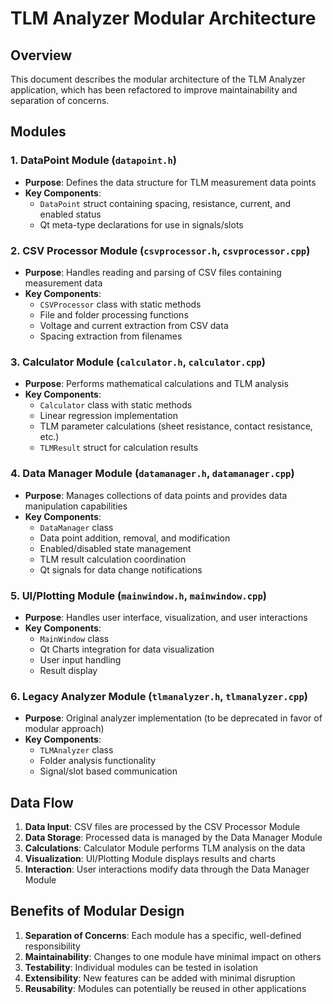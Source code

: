 # TLM Analyzer Modular Architecture

## Overview

This document describes the modular architecture of the TLM Analyzer application, which has been refactored to improve maintainability and separation of concerns.

## Modules

### 1. DataPoint Module (`datapoint.h`)
- **Purpose**: Defines the data structure for TLM measurement data points
- **Key Components**:
  - `DataPoint` struct containing spacing, resistance, current, and enabled status
  - Qt meta-type declarations for use in signals/slots

### 2. CSV Processor Module (`csvprocessor.h`, `csvprocessor.cpp`)
- **Purpose**: Handles reading and parsing of CSV files containing measurement data
- **Key Components**:
  - `CSVProcessor` class with static methods
  - File and folder processing functions
  - Voltage and current extraction from CSV data
  - Spacing extraction from filenames

### 3. Calculator Module (`calculator.h`, `calculator.cpp`)
- **Purpose**: Performs mathematical calculations and TLM analysis
- **Key Components**:
  - `Calculator` class with static methods
  - Linear regression implementation
  - TLM parameter calculations (sheet resistance, contact resistance, etc.)
  - `TLMResult` struct for calculation results

### 4. Data Manager Module (`datamanager.h`, `datamanager.cpp`)
- **Purpose**: Manages collections of data points and provides data manipulation capabilities
- **Key Components**:
  - `DataManager` class
  - Data point addition, removal, and modification
  - Enabled/disabled state management
  - TLM result calculation coordination
  - Qt signals for data change notifications

### 5. UI/Plotting Module (`mainwindow.h`, `mainwindow.cpp`)
- **Purpose**: Handles user interface, visualization, and user interactions
- **Key Components**:
  - `MainWindow` class
  - Qt Charts integration for data visualization
  - User input handling
  - Result display

### 6. Legacy Analyzer Module (`tlmanalyzer.h`, `tlmanalyzer.cpp`)
- **Purpose**: Original analyzer implementation (to be deprecated in favor of modular approach)
- **Key Components**:
  - `TLMAnalyzer` class
  - Folder analysis functionality
  - Signal/slot based communication

## Data Flow

1. **Data Input**: CSV files are processed by the CSV Processor Module
2. **Data Storage**: Processed data is managed by the Data Manager Module
3. **Calculations**: Calculator Module performs TLM analysis on the data
4. **Visualization**: UI/Plotting Module displays results and charts
5. **Interaction**: User interactions modify data through the Data Manager Module

## Benefits of Modular Design

1. **Separation of Concerns**: Each module has a specific, well-defined responsibility
2. **Maintainability**: Changes to one module have minimal impact on others
3. **Testability**: Individual modules can be tested in isolation
4. **Extensibility**: New features can be added with minimal disruption
5. **Reusability**: Modules can potentially be reused in other applications